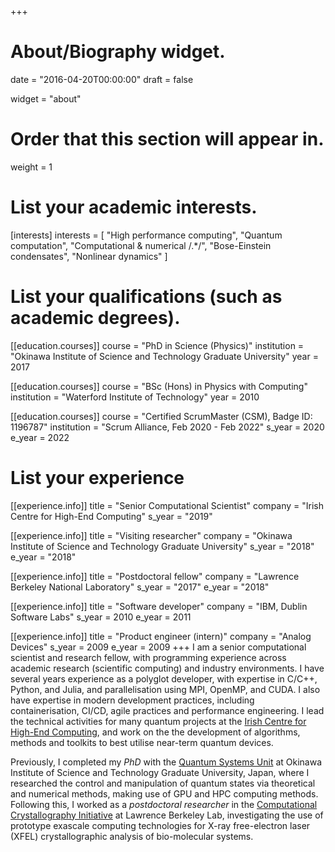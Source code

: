+++
# About/Biography widget.

date = "2016-04-20T00:00:00"
draft = false

widget = "about"

# Order that this section will appear in.
weight = 1

# List your academic interests.
[interests]
  interests = [
    "High performance computing",
    "Quantum computation",
    "Computational & numerical /.*/",
    "Bose-Einstein condensates",
    "Nonlinear dynamics"
  ]

# List your qualifications (such as academic degrees).
[[education.courses]]
  course = "PhD in Science (Physics)"
  institution = "Okinawa Institute of Science and Technology Graduate University"
  year = 2017

[[education.courses]]
  course = "BSc (Hons) in Physics with Computing"
  institution = "Waterford Institute of Technology"
  year = 2010

[[education.courses]]
  course = "Certified ScrumMaster (CSM), Badge ID: 1196787"
  institution = "Scrum Alliance, Feb 2020 - Feb 2022"
  s_year = 2020
  e_year = 2022


# List your experience
[[experience.info]]
  title = "Senior Computational Scientist"
  company = "Irish Centre for High-End Computing"
  s_year = "2019"

[[experience.info]]
  title = "Visiting researcher"
  company = "Okinawa Institute of Science and Technology Graduate University"
  s_year = "2018"
  e_year = "2018"

[[experience.info]]
  title = "Postdoctoral fellow"
  company = "Lawrence Berkeley National Laboratory"
  s_year = "2017"
  e_year = "2018"


[[experience.info]]
  title = "Software developer"
  company = "IBM, Dublin Software Labs"
  s_year = 2010
  e_year = 2011

[[experience.info]]
  title = "Product engineer (intern)"
  company = "Analog Devices"
  s_year = 2009
  e_year = 2009
+++
I am a senior computational scientist and research fellow, with programming experience across academic research (scientific computing) and industry environments. I have several years experience as a polyglot developer,  with expertise in C/C++, Python, and Julia, and parallelisation using MPI, OpenMP, and CUDA. I also have expertise in modern development practices, including containerisation, CI/CD, agile practices and performance engineering. I lead the technical activities for many quantum projects at the [Irish Centre for High-End Computing](http://ichec.ie/), and work on the the development of algorithms, methods and toolkits to best utilise near-term quantum devices.

Previously, I completed my *PhD* with the [Quantum Systems Unit](https://groups.oist.jp/qsu) at Okinawa Institute of Science and Technology Graduate University, Japan, where I researched the control and manipulation of quantum states via theoretical and numerical methods, making use of GPU and HPC computing methods. Following this, I worked as a *postdoctoral researcher* in the [Computational Crystallography Initiative](cci.lbl.gov) at Lawrence Berkeley Lab, investigating the use of prototype exascale computing technologies for X-ray free-electron laser (XFEL) crystallographic analysis of bio-molecular systems.

